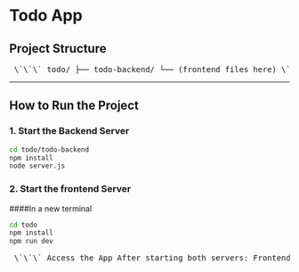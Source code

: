 # Todo App

## Project Structure
<pre> \`\`\` todo/ ├── todo-backend/ └── (frontend files here) \`\`\` </pre>


---

## How to Run the Project

### 1. Start the Backend Server

```bash
cd todo/todo-backend
npm install
node server.js
```
### 2. Start the frontend Server
####In a new terminal
```bash
cd todo
npm install
npm run dev
```
<pre> \`\`\` Access the App After starting both servers: Frontend: http://localhost:3000 Backend API: http://localhost:4000/api \`\`\` </pre>

